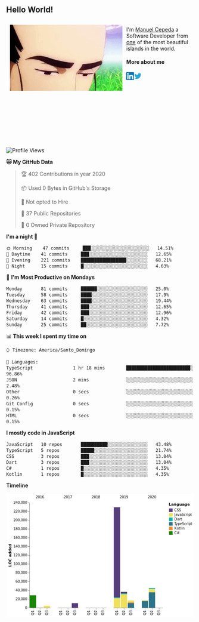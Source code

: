 <h2> Hello World!</h2>

<div style="display:inline-block">
  <img alt="Ah, I see you're a man of culture as well" align="left" width="60%" style="margin: 10px" src="https://raw.githubusercontent.com/mecm1993/mecm1993/master/assets/background.gif">

  I'm [Manuel Cepeda](https://manuelcepeda.dev) a Software Developer from [one](https://en.wikipedia.org/wiki/Dominican_Republic) of the most beautiful islands in the world.

  #### More about me

  <a href="https://www.linkedin.com/in/manuel-cepeda-0336a999/">
    <img align="left" alt="Manuel Cepeda | LinkedIn" width="21px" src="https://raw.githubusercontent.com/mecm1993/mecm1993/master/assets/linkedin.svg" />
  </a>
  <a href="https://twitter.com/mecm1993">
    <img align="left" alt="Manuel Cepeda | Twitter" width="21px" src="https://raw.githubusercontent.com/mecm1993/mecm1993/master/assets/twitter.svg" />
  </a>
  <br />
  <br />
  <br />
  <br />
  <br />
  <br />
  <br />
  <br />
  <br />
  <br />
  <br />
</div>

<!--START_SECTION:waka-->
![Profile Views](http://img.shields.io/badge/Profile%20Views-85-blue)

**🐱 My GitHub Data** 

> 🏆 402 Contributions in year 2020
 > 
> 📦 Used 0 Bytes in GitHub's Storage 
 > 
> 🚫 Not opted to Hire
 > 
> 📜 37 Public Repositories 
 > 
> 🔑 0 Owned Private Repository 
 > 
**I'm a night 🦉** 

```text
🌞 Morning    47 commits     ███░░░░░░░░░░░░░░░░░░░░░░   14.51% 
🌆 Daytime    41 commits     ███░░░░░░░░░░░░░░░░░░░░░░   12.65% 
🌃 Evening    221 commits    █████████████████░░░░░░░░   68.21% 
🌙 Night      15 commits     █░░░░░░░░░░░░░░░░░░░░░░░░   4.63%

```
📅 **I'm Most Productive on Mondays** 

```text
Monday       81 commits     ██████░░░░░░░░░░░░░░░░░░░   25.0% 
Tuesday      58 commits     ████░░░░░░░░░░░░░░░░░░░░░   17.9% 
Wednesday    63 commits     ████░░░░░░░░░░░░░░░░░░░░░   19.44% 
Thursday     41 commits     ███░░░░░░░░░░░░░░░░░░░░░░   12.65% 
Friday       42 commits     ███░░░░░░░░░░░░░░░░░░░░░░   12.96% 
Saturday     14 commits     █░░░░░░░░░░░░░░░░░░░░░░░░   4.32% 
Sunday       25 commits     ██░░░░░░░░░░░░░░░░░░░░░░░   7.72%

```


📊 **This week I spent my time on** 

```text
⌚︎ Timezone: America/Santo_Domingo

💬 Languages: 
TypeScript               1 hr 18 mins        ████████████████████████░   96.86% 
JSON                     2 mins              ░░░░░░░░░░░░░░░░░░░░░░░░░   2.48% 
Other                    0 secs              ░░░░░░░░░░░░░░░░░░░░░░░░░   0.26% 
Git Config               0 secs              ░░░░░░░░░░░░░░░░░░░░░░░░░   0.15% 
HTML                     0 secs              ░░░░░░░░░░░░░░░░░░░░░░░░░   0.15%

```

**I mostly code in JavaScript** 

```text
JavaScript   10 repos       ██████████░░░░░░░░░░░░░░░   43.48% 
TypeScript   5 repos        █████░░░░░░░░░░░░░░░░░░░░   21.74% 
CSS          3 repos        ███░░░░░░░░░░░░░░░░░░░░░░   13.04% 
Dart         3 repos        ███░░░░░░░░░░░░░░░░░░░░░░   13.04% 
C#           1 repos        █░░░░░░░░░░░░░░░░░░░░░░░░   4.35% 
Kotlin       1 repos        █░░░░░░░░░░░░░░░░░░░░░░░░   4.35%

```


**Timeline**

![Chart not found](https://github.com/mecm1993/mecm1993/blob/master/charts/bar_graph.png) 


<!--END_SECTION:waka-->